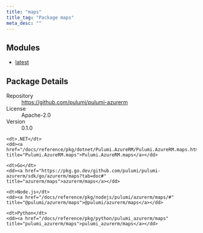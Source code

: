 ```yaml
---
title: "maps"
title_tag: "Package maps"
meta_desc: ""
---
```


<!-- WARNING: this file was generated by Pulumi Docs Generator. -->
<!-- Do not edit by hand unless you're certain you know what you are doing! -->



<h2 id="modules">Modules</h2>
<ul class="api">
    <li><a href="latest/" title="latest"><span class="symbol module"></span>latest</a></li>
</ul>

<h2 id="package-details">Package Details</h2>
<dl class="package-details">
	<dt>Repository</dt>
	<dd><a href="https://github.com/pulumi/pulumi-azurerm">https://github.com/pulumi/pulumi-azurerm</a></dd>
	<dt>License</dt>
	<dd>Apache-2.0</dd>
	<dt>Version</dt>
	<dd>0.1.0</dd>
</dl>



<dl class="tabular">

    <dt>.NET</dt>
    <dd><a href="/docs/reference/pkg/dotnet/Pulumi.AzureRM/Pulumi.AzureRM.maps.html" title="Pulumi.AzureRM.maps">Pulumi.AzureRM.maps</a></dd>

    <dt>Go</dt>
    <dd><a href="https://pkg.go.dev/github.com/pulumi/pulumi-azurerm/sdk/go/azurerm/maps?tab=doc#" title="azurerm/maps">azurerm/maps</a></dd>

    <dt>Node.js</dt>
    <dd><a href="/docs/reference/pkg/nodejs/pulumi/azurerm/maps/#" title="@pulumi/azurerm/maps">@pulumi/azurerm/maps</a></dd>

    <dt>Python</dt>
    <dd><a href="/docs/reference/pkg/python/pulumi_azurerm/maps" title="pulumi_azurerm/maps">pulumi_azurerm/maps</a></dd>

</dl>

